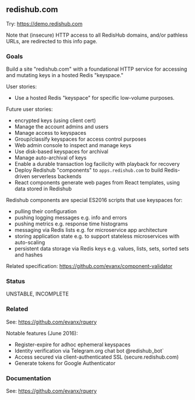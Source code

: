 
## redishub.com

Try: https://demo.redishub.com

Note that (insecure) HTTP access to all RedisHub domains, and/or pathless URLs, are redirected to this info page.

### Goals 

Build a site "redishub.com" with a foundational HTTP service for accessing and mutating keys in a hosted Redis "keyspace." 

User stories:
- Use a hosted Redis "keyspace" for specific low-volume purposes.

Future user stories:
- encrypted keys (using client cert)
- Manage the account admins and users
- Manage access to keyspaces
- Group/classify keyspaces for access control purposes
- Web admin console to inspect and manage keys
- Use disk-based keyspaces for archival
- Manage auto-archival of keys
- Enable a durable transaction log facilicity with playback for recovery
- Deploy Redishub "components" to `apps.redishub.com` to build Redis-driven serverless backends
- React components generate web pages from React templates, using data stored in Redishub 

Redishub components are special ES2016 scripts that use keyspaces for:
- pulling their configuration
- pushing logging messages e.g. info and errors
- pushing metrics e.g. response time histograms
- messaging via Redis lists e.g. for microservice app architecture
- storing application state e.g. to support stateless microservices with auto-scaling
- persistent data storage via Redis keys e.g. values, lists, sets, sorted sets and hashes

Related specification: https://github.com/evanx/component-validator


### Status

UNSTABLE, INCOMPLETE


### Related

See: https://github.com/evanx/rquery

Notable features (June 2016):
- Register-expire for adhoc ephemeral keyspaces
- Identity verification via Telegram.org chat bot @redishub_bot`
- Access secured via client-authenticated SSL (secure.redishub.com)
- Generate tokens for Google Authenticator 

### Documentation

See: https://github.com/evanx/rquery

